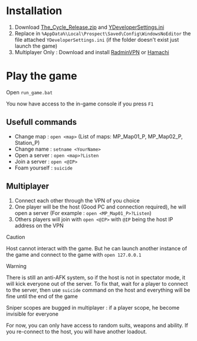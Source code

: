 # Installation

1. Download [The_Cycle_Release.zip](https://mega.nz/file/NcQn1Lqa#ElIDb0Nk3xVF7MlbyGuLpPo2iDgNjPXGeM7Y1d1hEZw) and [YDeveloperSettings.ini](YDeveloperSettings.ini)
2. Replace in `%AppData%\Local\Prospect\Saved\Config\WindowsNoEditor` the file attached `YDeveloperSettings.ini` (if the folder doesn't exist just launch the game)
3. Multiplayer Only : Download and install [RadminVPN](https://www.radmin-vpn.com/fr/) or [Hamachi](https://vpn.net/)

# Play the game

Open `run_game.bat`

You now have access to the in-game console if you press `F1`

## Usefull commands

- Change map : `open <map>` (List of maps: MP_Map01_P, MP_Map02_P, Station_P)
- Change name : `setname <YourName>`
- Open a server : `open <map>?Listen`
- Join a server : `open <@IP>`
- Foam yourself : `suicide` 

## Multiplayer

1. Connect each other through the VPN of you choice 
2. One player will be the host (Good PC and connection required), he will open a server (For example : `open <MP_Map01_P>?Listen`)
3. Others players will join with `open <@IP>` with `@IP` being the host IP address on the VPN

> [!CAUTION]
> Host cannot interact with the game. But he can launch another instance of the game and connect to the game with `open 127.0.0.1`

> [!WARNING]
> There is still an anti-AFK system, so if the host is not in spectator mode, it will kick everyone out of the server. To fix that, wait for a player to connect to the server, then use `suicide` command on the host and everything will be fine until the end of the game
>
> 
> Sniper scopes are bugged in multiplayer : if a player scope, he become invisible for everyone

For now, you can only have access to random suits, weapons and ability. If you re-connect to the host, you will have another loadout.
